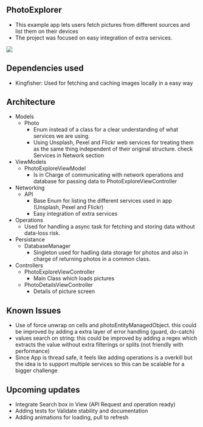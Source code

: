 ## PhotoExplorer

* This example app lets users fetch pictures from different sources and list them on their devices
* The project was focused on easy integration of extra services.


![](record.gif)


## Dependencies used

* Kingfisher: Used for fetching and caching images locally in a easy way
 

## Architecture

* Models
	*  Photo 
		*  	Enum instead of a class for a clear understanding of what services we are using. 
		*   Using Unsplash, Pexel and Flickr web services for treating them as the same thing independent of their original structure. check Services in Network section
* ViewModels
	* PhotoExploreViewModel
		* Is in Charge of communicating with network operations and database for passing data to PhotoExploreViewController
* Networking
	* API
		* Base Enum for listing the different services used in app (Unsplash, Pexel and Flickr)
		* Easy integration of extra services
* Operations
	* Used for handling a async task for fetching and storing data without data-loss risk. 
* Persistance
	* DatabaseManager
		* Singleton used for hadling data storage for photos and also in charge of returning photos in a common class.
* Controllers
	* PhotoExploreViewController
		* Main Class which loads pictures 
	* PhotoDetailsViewController
		* Details of picture screen
		

## Known Issues
* Use of force unwrap on cells and photoEntityManagedObject. this could be improved by adding a extra layer of error handling (guard, do-catch)
* values search on string: this could be improved by adding a regex which extracts the value without extra filterings or splits (not friendly with performance) 
* Since App is thread safe, it feels like adding operations is a overkill but the idea is to support multiple services so this can be scalable for a bigger challenge
		
## Upcoming updates
* Integrate Search box in View (API Request and operation ready)
* Adding tests for Validate stability and documentation
* Adding animations for loading, pull to refresh 
